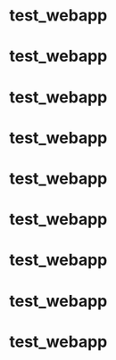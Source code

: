 # test_webapp
# test_webapp
# test_webapp
# test_webapp
# test_webapp
# test_webapp
# test_webapp
# test_webapp
# test_webapp
